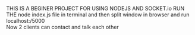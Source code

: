 THIS IS A BEGINER PROJECT FOR USING NODEJS AND SOCKET.io
RUN THE node index.js file in terminal and then split window in browser and run localhost:/5000  
Now 2 clients can contact and talk each other

